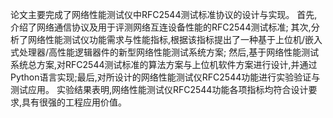 论文主要完成了网络性能测试仪中RFC2544测试标准协议的设计与实现。
首先,介绍了网络通信协议及用于评测网络互连设备性能的RFC2544测试标准;
其次,分析了网络性能测试仪功能需求与性能指标,根据该指标提出了一种基于上位机/嵌入式处理器/高性能逻辑器件的新型网络性能测试系统方案;
然后,基于网络性能测试系统总方案,对RFC2544测试标准的算法方案与上位机软件方案进行设计,并通过Python语言实现;最后,对所设计的网络性能测试仪RFC2544功能进行实验验证与测试应用。
实验结果表明,网络性能测试仪RFC2544功能各项指标均符合设计要求,具有很强的工程应用价值。 
